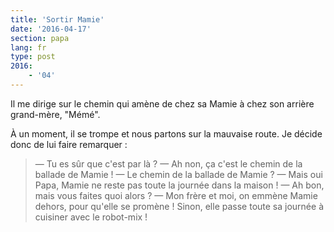 ```yaml
---
title: 'Sortir Mamie'
date: '2016-04-17'
section: papa
lang: fr
type: post
2016:
    - '04'
---
```


Il me dirige sur le chemin qui amène de chez sa Mamie à chez son arrière grand-mère, "Mémé".

<!-- more -->

À un moment, il se trompe et nous partons sur la mauvaise route. Je décide donc de lui faire remarquer :

> — Tu es sûr que c'est par là ?
> — Ah non, ça c'est le chemin de la ballade de Mamie !
> — Le chemin de la ballade de Mamie ?
> — Mais oui Papa, Mamie ne reste pas toute la journée dans la maison !
> — Ah bon, mais vous faites quoi alors ?
> — Mon frère et moi, on emmène Mamie dehors, pour qu'elle se promène ! Sinon, elle passe toute sa journée à cuisiner avec le robot-mix !
